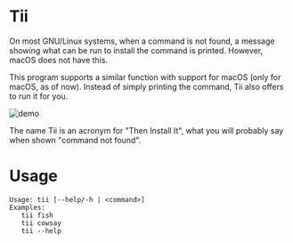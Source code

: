 # Tii

On most GNU/Linux systems, when a command is not found, a message showing what can be run to install the command is printed. However, macOS does not have this.

This program supports a similar function with support for macOS (only for macOS, as of now). Instead of simply printing the command, Tii also offers to run it for you.

[comment]: <> ([![asciicast]&#40;https://asciinema.org/a/5eqCdcG6V8PC1nkekxbJ6gTXW.svg&#41;]&#40;https://asciinema.org/a/5eqCdcG6V8PC1nkekxbJ6gTXW?autoplay=1&&#41;)

![demo](https://cloud-5no1v5e34.vercel.app/0ezgif-6-80cd802cef12.gif)

The name Tii is an acronym for "Then Install It", what you will probably say when shown "command not found".

# Usage

```text
Usage: tii [--help/-h | <command>]
Examples:
   tii fish
   tii cowsay
   tii --help
```